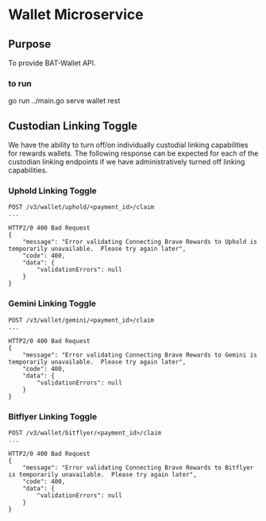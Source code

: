 # Wallet Microservice

## Purpose

To provide BAT-Wallet API.

### to run

go run ../main.go serve wallet rest

## Custodian Linking Toggle

We have the ability to turn off/on individually custodial linking capabilities
for rewards wallets.  The following response can be expected for each of the
custodian linking endpoints if we have administratively turned off linking capabilities.

### Uphold Linking Toggle

```
POST /v3/wallet/uphold/<payment_id>/claim
...

HTTP2/0 400 Bad Request
{
    "message": "Error validating Connecting Brave Rewards to Uphold is temporarily unavailable.  Please try again later",
    "code": 400,
    "data": {
        "validationErrors": null
    }
}
```

### Gemini Linking Toggle

```
POST /v3/wallet/gemini/<payment_id>/claim
...

HTTP2/0 400 Bad Request
{
    "message": "Error validating Connecting Brave Rewards to Gemini is temporarily unavailable.  Please try again later",
    "code": 400,
    "data": {
        "validationErrors": null
    }
}
```

### Bitflyer Linking Toggle

```
POST /v3/wallet/bitflyer/<payment_id>/claim
...

HTTP2/0 400 Bad Request
{
    "message": "Error validating Connecting Brave Rewards to Bitflyer is temporarily unavailable.  Please try again later",
    "code": 400,
    "data": {
        "validationErrors": null
    }
}
```
